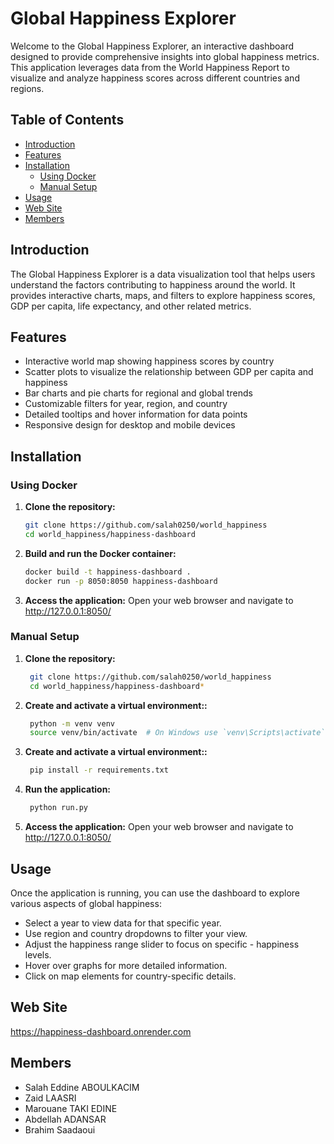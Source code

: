 # Global Happiness Explorer

Welcome to the Global Happiness Explorer, an interactive dashboard designed to provide comprehensive insights into global happiness metrics. This application leverages data from the World Happiness Report to visualize and analyze happiness scores across different countries and regions.

## Table of Contents
- [Introduction](#introduction)
- [Features](#features)
- [Installation](#installation)
  - [Using Docker](#using-docker)
  - [Manual Setup](#manual-setup)
- [Usage](#usage)
- [Web Site](#WebSite)
- [Members](#Members)


## Introduction

The Global Happiness Explorer is a data visualization tool that helps users understand the factors contributing to happiness around the world. It provides interactive charts, maps, and filters to explore happiness scores, GDP per capita, life expectancy, and other related metrics.

## Features

- Interactive world map showing happiness scores by country
- Scatter plots to visualize the relationship between GDP per capita and happiness
- Bar charts and pie charts for regional and global trends
- Customizable filters for year, region, and country
- Detailed tooltips and hover information for data points
- Responsive design for desktop and mobile devices

## Installation

### Using Docker

1. **Clone the repository:**
   ```sh
   git clone https://github.com/salah0250/world_happiness
   cd world_happiness/happiness-dashboard
   ```
2. **Build and run the Docker container:**
   ```sh
   docker build -t happiness-dashboard .
   docker run -p 8050:8050 happiness-dashboard
   ```
3. **Access the application:**
Open your web browser and navigate to http://127.0.0.1:8050/

### Manual Setup

1. **Clone the repository:**
   ```sh
    git clone https://github.com/salah0250/world_happiness
    cd world_happiness/happiness-dashboard*
   ```
2. **Create and activate a virtual environment::**

   ```sh
    python -m venv venv
    source venv/bin/activate  # On Windows use `venv\Scripts\activate`
   ```
3. **Create and activate a virtual environment::**

   ```sh
    pip install -r requirements.txt
   ```
4. **Run the application:**
   ```sh
    python run.py
   ```

5. **Access the application:**
Open your web browser and navigate to http://127.0.0.1:8050/


## Usage

Once the application is running, you can use the dashboard to explore various aspects of global happiness:

- Select a year to view data for that specific year.
- Use region and country dropdowns to filter your view.
- Adjust the happiness range slider to focus on specific - happiness levels.
- Hover over graphs for more detailed information.
- Click on map elements for country-specific details.

## Web Site

https://happiness-dashboard.onrender.com

 ## Members

 - Salah Eddine ABOULKACIM
 - Zaid LAASRI
 - Marouane TAKI EDINE
 - Abdellah ADANSAR
 - Brahim Saadaoui
